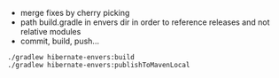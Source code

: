 - merge fixes by cherry picking
- path build.gradle in envers dir in order to reference releases and not relative modules
- commit, build, push...
```
./gradlew hibernate-envers:build
./gradlew hibernate-envers:publishToMavenLocal
```

